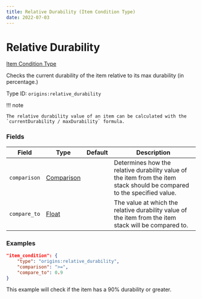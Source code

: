 ```yaml
---
title: Relative Durability (Item Condition Type)
date: 2022-07-03
---
```


#   Relative Durability

[Item Condition Type](../item_condition_types.md)

Checks the current durability of the item relative to its max durability (in percentage.)

Type ID: `origins:relative_durability`


!!! note

    The relative durability value of an item can be calculated with the `currentDurability / maxDurability` formula.


### Fields

Field | Type | Default | Description
------|------|---------|------------
`comparison` | [Comparison](../data_types/comparison.md) | | Determines how the relative durability value of the item from the item stack should be compared to the specified value.
`compare_to` | [Float](../data_types/float.md) |  | The value at which the relative durability value of the item from the item stack will be compared to.


### Examples

```json
"item_condition": {
    "type": "origins:relative_durability",
    "comparison": ">=",
    "compare_to": 0.9
}
```

This example will check if the item has a 90% durability or greater.
